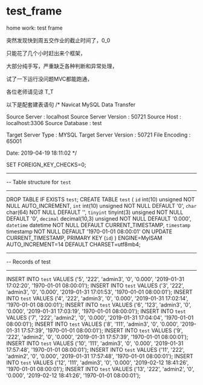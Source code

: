 # test_frame
home work: test frame



突然发现快到周五交作业的截止时间了，0_0

只能花了几个小时赶出来个框架，

大部分纯手写，严重缺乏各种判断和异常处理，

试了一下运行没问题MVC都能跑通，

各位老师请见谅 T_T 







以下是配套建表语句
/*
Navicat MySQL Data Transfer

Source Server         : localhost
Source Server Version : 50721
Source Host           : localhost:3306
Source Database       : test

Target Server Type    : MYSQL
Target Server Version : 50721
File Encoding         : 65001

Date: 2019-04-19 18:11:02
*/

SET FOREIGN_KEY_CHECKS=0;

-- ----------------------------
-- Table structure for `test`
-- ----------------------------
DROP TABLE IF EXISTS `test`;
CREATE TABLE `test` (
  `id` int(10) unsigned NOT NULL AUTO_INCREMENT,
  `int` int(10) unsigned NOT NULL DEFAULT '0',
  `char` char(64) NOT NULL DEFAULT '',
  `tinyint` tinyint(3) unsigned NOT NULL DEFAULT '0',
  `decimal` decimal(10,3) unsigned NOT NULL DEFAULT '0.000',
  `datetime` datetime NOT NULL DEFAULT CURRENT_TIMESTAMP,
  `timestamp` timestamp NOT NULL DEFAULT '1970-01-01 08:00:01' ON UPDATE CURRENT_TIMESTAMP,
  PRIMARY KEY (`id`)
) ENGINE=MyISAM AUTO_INCREMENT=14 DEFAULT CHARSET=utf8mb4;

-- ----------------------------
-- Records of test
-- ----------------------------
INSERT INTO `test` VALUES ('5', '222', 'admin3', '0', '0.000', '2019-01-31 17:02:20', '1970-01-01 08:00:01');
INSERT INTO `test` VALUES ('3', '222', 'admin3', '0', '0.000', '2019-01-31 17:01:53', '1970-01-01 08:00:01');
INSERT INTO `test` VALUES ('4', '222', 'admin3', '0', '0.000', '2019-01-31 17:02:14', '1970-01-01 08:00:01');
INSERT INTO `test` VALUES ('6', '123', 'admin3', '0', '0.000', '2019-01-31 17:03:19', '1970-01-01 08:00:01');
INSERT INTO `test` VALUES ('7', '222', 'admin2', '0', '0.000', '2019-01-31 17:04:04', '1970-01-01 08:00:01');
INSERT INTO `test` VALUES ('8', '111', 'admin3', '0', '0.000', '2019-01-31 17:57:39', '1970-01-01 08:00:01');
INSERT INTO `test` VALUES ('9', '222', 'admin2', '0', '0.000', '2019-01-31 17:57:39', '1970-01-01 08:00:01');
INSERT INTO `test` VALUES ('10', '111', 'admin3', '0', '0.000', '2019-01-31 17:57:48', '1970-01-01 08:00:01');
INSERT INTO `test` VALUES ('11', '222', 'admin2', '0', '0.000', '2019-01-31 17:57:48', '1970-01-01 08:00:01');
INSERT INTO `test` VALUES ('12', '111', 'admin3', '0', '0.000', '2019-02-12 18:41:26', '1970-01-01 08:00:01');
INSERT INTO `test` VALUES ('13', '222', 'admin2', '0', '0.000', '2019-02-12 18:41:26', '1970-01-01 08:00:01');
